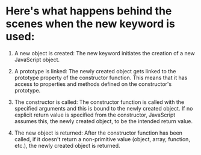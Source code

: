 
# Here's what happens behind the scenes when the new keyword is used:

1. A new object is created: The new keyword initiates the creation of a new JavaScript object.

2. A prototype is linked: The newly created object gets linked to the prototype property of the constructor function. This means that it has access to properties and methods defined on the constructor's prototype.

3. The constructor is called: The constructor function is called with the specified arguments and this is bound to the newly created object. If no explicit return value is specified from the constructor, JavaScript assumes this, the newly created object, to be the intended return value.

4. The new object is returned: After the constructor function has been called, if it doesn't return a non-primitive value (object, array, function, etc.), the newly created object is returned.
